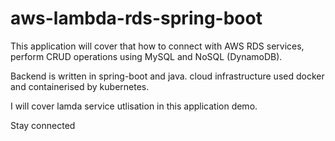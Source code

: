 # aws-lambda-rds-spring-boot

This application will cover that how to connect with AWS RDS services, perform CRUD operations using MySQL and NoSQL (DynamoDB).

Backend is written in spring-boot and java.
cloud infrastructure used docker and containerised by kubernetes.

I will cover lamda service utlisation in this application demo.

Stay connected 
